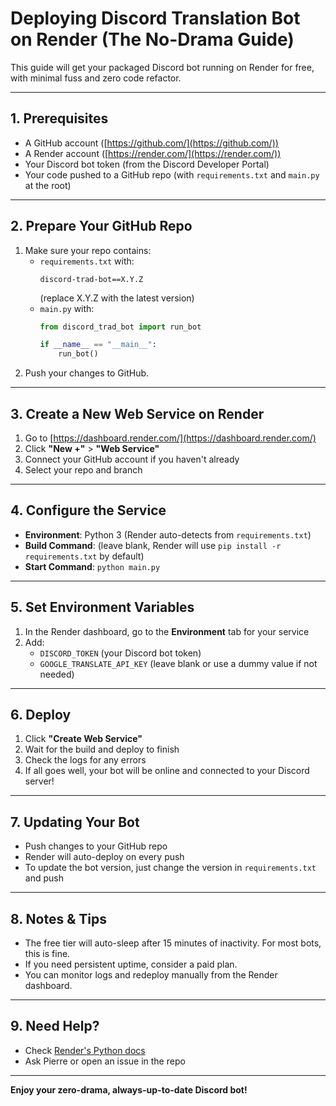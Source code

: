 # Deploying Discord Translation Bot on Render (The No-Drama Guide)

This guide will get your packaged Discord bot running on Render for free, with minimal fuss and zero code refactor.

---

## 1. Prerequisites
- A GitHub account ([https://github.com/](https://github.com/))
- A Render account ([https://render.com/](https://render.com/))
- Your Discord bot token (from the Discord Developer Portal)
- Your code pushed to a GitHub repo (with `requirements.txt` and `main.py` at the root)

---

## 2. Prepare Your GitHub Repo
1. Make sure your repo contains:
   - `requirements.txt` with:
     ```
     discord-trad-bot==X.Y.Z
     ```
     (replace X.Y.Z with the latest version)
   - `main.py` with:
     ```python
     from discord_trad_bot import run_bot

     if __name__ == "__main__":
         run_bot()
     ```
2. Push your changes to GitHub.

---

## 3. Create a New Web Service on Render
1. Go to [https://dashboard.render.com/](https://dashboard.render.com/)
2. Click **"New +"** > **"Web Service"**
3. Connect your GitHub account if you haven't already
4. Select your repo and branch

---

## 4. Configure the Service
- **Environment**: Python 3 (Render auto-detects from `requirements.txt`)
- **Build Command**: (leave blank, Render will use `pip install -r requirements.txt` by default)
- **Start Command**: `python main.py`

---

## 5. Set Environment Variables
1. In the Render dashboard, go to the **Environment** tab for your service
2. Add:
   - `DISCORD_TOKEN` (your Discord bot token)
   - `GOOGLE_TRANSLATE_API_KEY` (leave blank or use a dummy value if not needed)

---

## 6. Deploy
1. Click **"Create Web Service"**
2. Wait for the build and deploy to finish
3. Check the logs for any errors
4. If all goes well, your bot will be online and connected to your Discord server!

---

## 7. Updating Your Bot
- Push changes to your GitHub repo
- Render will auto-deploy on every push
- To update the bot version, just change the version in `requirements.txt` and push

---

## 8. Notes & Tips
- The free tier will auto-sleep after 15 minutes of inactivity. For most bots, this is fine.
- If you need persistent uptime, consider a paid plan.
- You can monitor logs and redeploy manually from the Render dashboard.

---

## 9. Need Help?
- Check [Render's Python docs](https://render.com/docs/deploy-python)
- Ask Pierre or open an issue in the repo

---

**Enjoy your zero-drama, always-up-to-date Discord bot!** 